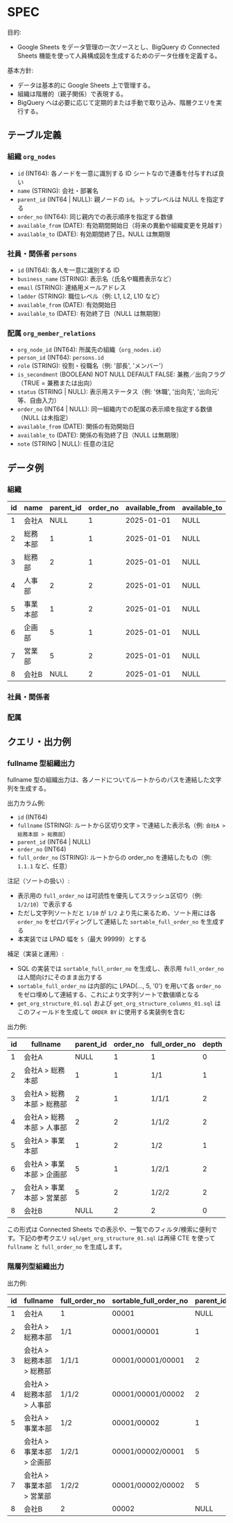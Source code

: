 # SPEC

目的:
- Google Sheets をデータ管理の一次ソースとし、BigQuery の Connected Sheets 機能を使って人員構成図を生成するためのデータ仕様を定義する。

基本方針:
- データは基本的に Google Sheets 上で管理する。
- 組織は階層的（親子関係）で表現する。
- BigQuery へは必要に応じて定期的または手動で取り込み、階層クエリを実行する。

## テーブル定義

### 組織 `org_nodes`

- `id` (INT64): 各ノードを一意に識別する ID シートなので連番を付与すれば良い
- `name` (STRING): 会社・部署名
- `parent_id` (INT64 | NULL): 親ノードの `id`。トップレベルは NULL を指定する
- `order_no` (INT64): 同じ親内での表示順序を指定する数値
- `available_from` (DATE): 有効期間開始日（将来の異動や組織変更を見越す）
- `available_to` (DATE): 有効期間終了日。NULL は無期限

### 社員・関係者 `persons`

- `id` (INT64): 各人を一意に識別する ID
- `business_name` (STRING): 表示名（氏名や職務表示など）
- `email` (STRING): 連絡用メールアドレス
- `ladder` (STRING): 職位レベル（例: L1, L2, L10 など）
- `available_from` (DATE): 有効開始日
- `available_to` (DATE): 有効終了日（NULL は無期限）

### 配属 `org_member_relations`

- `org_node_id` (INT64): 所属先の組織（`org_nodes.id`）
- `person_id` (INT64): `persons.id`
- `role` (STRING): 役割・役職名（例: '部長', 'メンバー'）
- `is_secondment` (BOOLEAN) NOT NULL DEFAULT FALSE: 兼務／出向フラグ（TRUE = 兼務または出向）
- `status` (STRING | NULL): 表示用ステータス（例: '休職', '出向先', '出向元' 等、自由入力）
- `order_no` (INT64 | NULL): 同一組織内での配属の表示順を指定する数値（NULL は未指定）
- `available_from` (DATE): 関係の有効開始日
- `available_to` (DATE): 関係の有効終了日（NULL は無期限）
- `note` (STRING | NULL): 任意の注記

## データ例

### 組織

| id  | name     | parent_id | order_no | available_from | available_to |
| --- | -------- | --------- | -------- | -------------- | ------------ |
| 1   | 会社A    | NULL      | 1        | 2025-01-01     | NULL         |
| 2   | 総務本部 | 1         | 1        | 2025-01-01     | NULL         |
| 3   | 総務部   | 2         | 1        | 2025-01-01     | NULL         |
| 4   | 人事部   | 2         | 2        | 2025-01-01     | NULL         |
| 5   | 事業本部 | 1         | 2        | 2025-01-01     | NULL         |
| 6   | 企画部   | 5         | 1        | 2025-01-01     | NULL         |
| 7   | 営業部   | 5         | 2        | 2025-01-01     | NULL         |
| 8   | 会社B    | NULL      | 2        | 2025-01-01     | NULL         |

### 社員・関係者



### 配属



## クエリ・出力例

### fullname 型組織出力

fullname 型の組織出力は、各ノードについてルートからのパスを連結した文字列を生成する。

出力カラム例:
- `id` (INT64)
- `fullname` (STRING): ルートから区切り文字 ` > ` で連結した表示名（例: `会社A > 総務本部 > 総務部`）
- `parent_id` (INT64 | NULL)
- `order_no` (INT64)
- `full_order_no` (STRING): ルートからの order_no を連結したもの（例: `1.1.1` など、任意）

注記（ソートの扱い）:
- 表示用の `full_order_no` は可読性を優先してスラッシュ区切り（例: `1/2/10`）で表示する
- ただし文字列ソートだと `1/10` が `1/2` より先に来るため、ソート用には各 `order_no` をゼロパディングして連結した `sortable_full_order_no` を生成する
- 本実装では LPAD 幅を `5`（最大 99999）とする

補足（実装と運用）:
- SQL の実装では `sortable_full_order_no` を生成し、表示用 `full_order_no` は人間向けにそのまま出力する
- `sortable_full_order_no` は内部的に LPAD(..., 5, '0') を用いて各 `order_no` をゼロ埋めして連結する、これにより文字列ソートで数値順となる
- `get_org_structure_01.sql` および `get_org_structure_columns_01.sql` はこのフィールドを生成して `ORDER BY` に使用する実装例を含む

出力例:

| id  | fullname                  | parent_id | order_no | full_order_no | depth |
| --- | ------------------------- | --------- | -------- | ------------- | ----- |
| 1   | 会社A                     | NULL      | 1        | 1             | 0     |
| 2   | 会社A > 総務本部          | 1         | 1        | 1/1           | 1     |
| 3   | 会社A > 総務本部 > 総務部 | 2         | 1        | 1/1/1         | 2     |
| 4   | 会社A > 総務本部 > 人事部 | 2         | 2        | 1/1/2         | 2     |
| 5   | 会社A > 事業本部          | 1         | 2        | 1/2           | 1     |
| 6   | 会社A > 事業本部 > 企画部 | 5         | 1        | 1/2/1         | 2     |
| 7   | 会社A > 事業本部 > 営業部 | 5         | 2        | 1/2/2         | 2     |
| 8   | 会社B                     | NULL      | 2        | 2             | 0     |

この形式は Connected Sheets での表示や、一覧でのフィルタ/検索に便利です。下記の参考クエリ `sql/get_org_structure_01.sql` は再帰 CTE を使って `fullname` と `full_order_no` を生成します。

### 階層列型組織出力

出力例:

| id  | fullname                  | full_order_no | sortable_full_order_no | parent_id | order_no | depth | level_0 | level_1  | level_2 | level_3 | level_4 |
| --- | ------------------------- | ------------- | ---------------------- | --------- | -------- | ----: | ------- | -------- | ------- | ------- | ------- |
| 1   | 会社A                     | 1             | 00001                  | NULL      | 1        |     0 | 会社A   | NULL     | NULL    | NULL    | NULL    |
| 2   | 会社A > 総務本部          | 1/1           | 00001/00001            | 1         | 1        |     1 | 会社A   | 総務本部 | NULL    | NULL    | NULL    |
| 3   | 会社A > 総務本部 > 総務部 | 1/1/1         | 00001/00001/00001      | 2         | 1        |     2 | 会社A   | 総務本部 | 総務部  | NULL    | NULL    |
| 4   | 会社A > 総務本部 > 人事部 | 1/1/2         | 00001/00001/00002      | 2         | 2        |     2 | 会社A   | 総務本部 | 人事部  | NULL    | NULL    |
| 5   | 会社A > 事業本部          | 1/2           | 00001/00002            | 1         | 2        |     1 | 会社A   | 事業本部 | NULL    | NULL    | NULL    |
| 6   | 会社A > 事業本部 > 企画部 | 1/2/1         | 00001/00002/00001      | 5         | 1        |     2 | 会社A   | 事業本部 | 企画部  | NULL    | NULL    |
| 7   | 会社A > 事業本部 > 営業部 | 1/2/2         | 00001/00002/00002      | 5         | 2        |     2 | 会社A   | 事業本部 | 営業部  | NULL    | NULL    |
| 8   | 会社B                     | 2             | 00002                  | NULL      | 2        |     0 | 会社B   | NULL     | NULL    | NULL    | NULL    |
